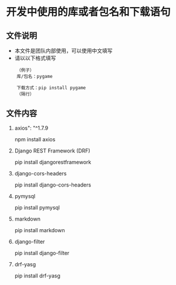 # 开发中使用的库或者包名和下载语句
## 文件说明
* 本文件是团队内部使用，可以使用中文填写
* 请以以下格式填写

```
    （例子）
    库/包名：pygame

    下载方式：pip install pygame
    （隔行）
```
## 文件内容
1. axios": "^1.7.9

    npm install axios

2. Django REST Framework (DRF)
    
    pip install djangorestframework

3. django-cors-headers

    pip install django-cors-headers

4. pymysql

    pip install pymysql

5. markdown

    pip install markdown

6. django-filter

    pip install django-filter

7. drf-yasg

    pip install drf-yasg



